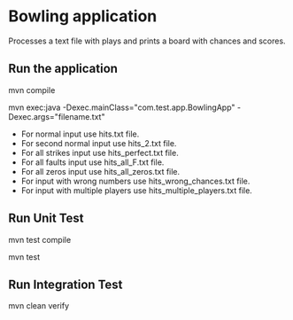 # Bowling application
Processes a text file with plays and prints a board with chances and scores.

## Run the application

mvn compile

mvn exec:java -Dexec.mainClass="com.test.app.BowlingApp"  -Dexec.args="filename.txt"

* For normal input use hits.txt file.
* For second normal input use hits_2.txt file.
* For all strikes input use hits_perfect.txt file.
* For all faults input use hits_all_F.txt file.
* For all zeros input use hits_all_zeros.txt file.
* For input with wrong numbers use hits_wrong_chances.txt file. 
* For input with multiple players use hits_multiple_players.txt file. 

## Run Unit Test
mvn test compile

mvn test

## Run Integration Test
mvn clean verify
